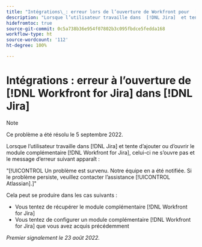 ```yaml
---
title: "Intégrations\_: erreur lors de l’ouverture de Workfront pour  [!DNL Jira]  dans Jira"
description: "Lorsque l’utilisateur travaille dans  [!DNL Jira]  et tente d’ajouter ou d’ouvrir le module complémentaire  [!DNL Workfront for Jira] , celui-ci ne s’ouvre pas et un message d’erreur apparaît."
hidefromtoc: true
source-git-commit: 0c5a738b36e954f07802b3c095fbdce5fedda168
workflow-type: ht
source-wordcount: '112'
ht-degree: 100%

---
```



# Intégrations : erreur à l’ouverture de [!DNL Workfront for Jira] dans [!DNL Jira]

>[!NOTE]
>
>Ce problème a été résolu le 5 septembre 2022.

Lorsque l’utilisateur travaille dans [!DNL Jira] et tente d’ajouter ou d’ouvrir le module complémentaire [!DNL Workfront for Jira], celui-ci ne s’ouvre pas et le message d’erreur suivant apparaît :

&quot;[!UICONTROL Un problème est survenu. Notre équipe en a été notifiée. Si le problème persiste, veuillez contacter l’assistance [!UICONTROL Atlassian].]&quot;

Cela peut se produire dans les cas suivants :

* Vous tentez de récupérer le module complémentaire [!DNL Workfront for Jira]
* Vous tentez de configurer un module complémentaire [!DNL Workfront for Jira] que vous avez acquis précédemment

_Premier signalement le 23 août 2022._

